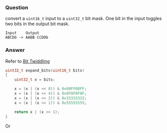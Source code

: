 ### Question

convert a `uint16_t` input to a `uint32_t` bit mask. One bit in the input toggles two bits in the output bit mask. 

```
Input    Output
ABCDb -> AABB CCDDb
```

### Answer

Refer to [Bit Twiddling](http://graphics.stanford.edu/~seander/bithacks.html#InterleaveBMN)

```c
uint32_t expand_bits(uint16_t bits)
{
    uint32_t x = bits;

    x = (x | (x << 8)) & 0x00FF00FF;
    x = (x | (x << 4)) & 0x0F0F0F0F;
    x = (x | (x << 2)) & 0x33333333;
    x = (x | (x << 1)) & 0x55555555;

    return x | (x << 1);
}
```

Or

```c

```
